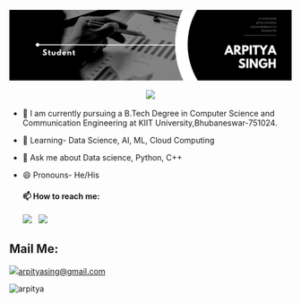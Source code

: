 ![logo](https://github.com/arpitya/arpitya/blob/75301decd247e179efdaf7a9035c25b976b658ab/1680546437470.jpeg)
<p align="center">
  <img src="https://readme-typing-svg.herokuapp.com/?lines=👋+Hi,+I'm+Arpitya+Kumar+Singh!;From+India;🌱+I’m+currently+studying+in+3rd+year.;&font=Fira%20Code&center=true&width=900&height=50&duration=4000&pause=1000">
</p>

* 🧠 I am currently pursuing a B.Tech Degree in Computer Science and Communication Engineering at KIIT University,Bhubaneswar-751024.
* 👀 Learning- Data Science, AI, ML, Cloud Computing
* 💬 Ask me about Data science, Python, C++
* 😄 Pronouns- He/His
   
  
  ####  📫 How to reach me:
 
  [<img src="https://encrypted-tbn0.gstatic.com/images?q=tbn:ANd9GcRradUpW3_y-gZQgRQTPT5mh9UKtGW5vjmrAQ&usqp=CAU" width="4.5%"/>](https://www.linkedin.com/in/arpitya-singh-239457215/)  &nbsp; [<img src="https://img.icons8.com/plasticine/100/000000/twitter--v2.png" width="4.5%"/>](https://twitter.com/ArpityaS) &nbsp; 

## Mail Me:
<p><a href="mailto:arpityasingh@gmail.com"><img src="https://img.icons8.com/doodle/48/000000/apple-mail.png heigth="3.8" />arpityasing@gmail.com</a></p>



<p align="left"> <img src="https://komarev.com/ghpvc/?username=arpitya&label=Profile%20views&color=0e75b6&style=flat" alt="arpitya" /> </p>
  
  


